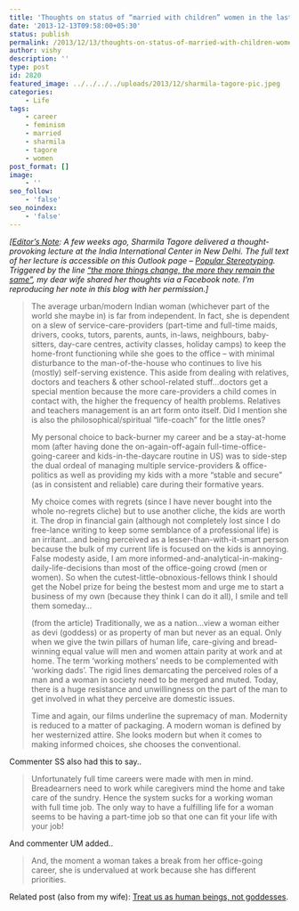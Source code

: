 ```yaml
---
title: 'Thoughts on status of “married with children” women in the last 15 years or so…'
date: '2013-12-13T09:58:00+05:30'
status: publish
permalink: /2013/12/13/thoughts-on-status-of-married-with-children-women-in-the-last-15-years-or-so
author: vishy
description: ''
type: post
id: 2820
featured_image: ../../../../uploads/2013/12/sharmila-tagore-pic.jpeg
categories: 
    - Life
tags:
    - career
    - feminism
    - married
    - sharmila
    - tagore
    - women
post_format: []
image:
    - ''
seo_follow:
    - 'false'
seo_noindex:
    - 'false'
---
```

*\[<span style="text-decoration: underline;">Editor’s Note</span>: A few weeks ago, Sharmila Tagore delivered a thought-provoking lecture at the India International Center in New Delhi. The full text of her lecture is accessible on this Outlook page – [Popular Stereotyping](http://www.outlookindia.com/article.aspx?288744). Triggered by the line <span style="text-decoration: underline;">“the more things change, the more they remain the same”</span>, my dear wife shared her thoughts via a Facebook note. I’m reproducing her note in this blog with her permission.\]*

> The average urban/modern Indian woman (whichever part of the world she maybe in) is far from independent. In fact, she is dependent on a slew of service-care-providers (part-time and full-time maids, drivers, cooks, tutors, parents, aunts, in-laws, neighbours, baby-sitters, day-care centres, activity classes, holiday camps) to keep the home-front functioning while she goes to the office – with minimal disturbance to the man-of-the-house who continues to live his (mostly) self-serving existence. This aside from dealing with relatives, doctors and teachers &amp; other school-related stuff…doctors get a special mention because the more care-providers a child comes in contact with, the higher the frequency of health problems. Relatives and teachers management is an art form onto itself. Did I mention she is also the philosophical/spiritual “life-coach” for the little ones?
> 
> My personal choice to back-burner my career and be a stay-at-home mom (after having done the on-again-off-again full-time-office-going-career and kids-in-the-daycare routine in US) was to side-step the dual ordeal of managing multiple service-providers &amp; office-politics as well as providing my kids with a more “stable and secure” (as in consistent and reliable) care during their formative years.
> 
> My choice comes with regrets (since I have never bought into the whole no-regrets cliche) but to use another cliche, the kids are worth it. The drop in financial gain (although not completely lost since I do free-lance writing to keep some semblance of a professional life) is an irritant…and being perceived as a lesser-than-with-it-smart person because the bulk of my current life is focused on the kids is annoying. False modesty aside, I am more informed-and-analytical-in-making-daily-life-decisions than most of the office-going crowd (men or women). So when the cutest-little-obnoxious-fellows think I should get the Nobel prize for being the bestest mom and urge me to start a business of my own (because they think I can do it all), I smile and tell them someday…
> 
> (from the article) Traditionally, we as a nation…view a woman either as devi (goddess) or as property of man but never as an equal. Only when we give the twin pillars of human life, care-giving and bread-winning equal value will men and women attain parity at work and at home. The term ‘working mothers’ needs to be complemented with ‘working dads’. The rigid lines demarcating the perceived roles of a man and a woman in society need to be merged and muted. Today, there is a huge resistance and unwillingness on the part of the man to get involved in what they perceive are domestic issues.
> 
> Time and again, our films underline the supremacy of man. Modernity is reduced to a matter of packaging. A modern woman is defined by her westernized attire. She looks modern but when it comes to making informed choices, she chooses the conventional.

Commenter SS also had this to say..

> Unfortunately full time careers were made with men in mind. Breadearners need to work while caregivers mind the home and take care of the sundry. Hence the system sucks for a working woman with full time job. The only way to have a fulfilling life for a woman seems to be having a part-time job so that one can fit your life with your job!

And commenter UM added..

> And, the moment a woman takes a break from her office-going career, she is undervalued at work because she has different priorities.

Related post (also from my wife): [Treat us as human beings, not goddesses](http://www.ulaar.com/2012/12/20/treat-us-as-human-beings-not-goddesses-please/).

